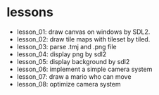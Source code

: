 # lessons
- lesson_01: draw canvas on windows by SDL2.
- lesson_02: draw tile maps with tileset by tiled.
- lesson_03: parse .tmj and .png file
- lesson_04: display png by sdl2
- lesson_05: display background by sdl2
- lesson_06: implement a simple camera system
- lesson_07: draw a mario who can move
- lesson_08: optimize camera system